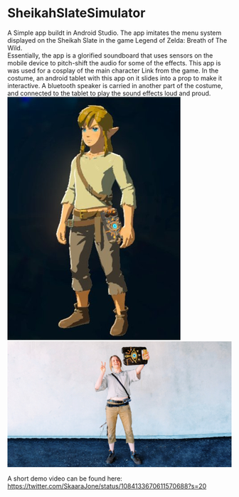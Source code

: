 # SheikahSlateSimulator
A Simple app buildt in Android Studio. The app imitates the menu system displayed on the Sheikah Slate in the game Legend of Zelda: Breath of The Wild.  
Essentially, the app is a glorified soundboard that uses sensors on the mobile device to pitch-shift the audio for some of the effects.
This app is was used for a cosplay of the main character Link from the game.
In the costume, an android tablet with this app on it slides into a prop to make it interactive. A bluetooth speaker is carried in another part of the costume, and connected to the tablet to play the sound effects loud and proud.  
![](https://github.com/JonShard/SheikahSlateSimulator/blob/master/images/link.jpeg?raw=true)  
![](https://github.com/JonShard/SheikahSlateSimulator/blob/master/images/cosplay.jpeg?raw=true)  

A short demo video can be found here:
https://twitter.com/SkaaraJone/status/1084133670611570688?s=20
